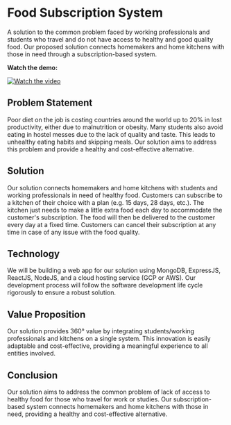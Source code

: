 # Food Subscription System
A solution to the common problem faced by working professionals and students who travel and do not have access to healthy and good quality food. Our proposed solution connects homemakers and home kitchens with those in need through a subscription-based system.

**Watch the demo:**

[![Watch the video](https://img.youtube.com/vi/N58t_9T0IiU/hqdefault.jpg)](https://www.youtube.com/embed/N58t_9T0IiU)


## Problem Statement
Poor diet on the job is costing countries around the world up to 20% in lost productivity, either due to malnutrition or obesity. Many students also avoid eating in hostel messes due to the lack of quality and taste. This leads to unhealthy eating habits and skipping meals. Our solution aims to address this problem and provide a healthy and cost-effective alternative.

## Solution
Our solution connects homemakers and home kitchens with students and working professionals in need of healthy food. Customers can subscribe to a kitchen of their choice with a plan (e.g. 15 days, 28 days, etc.). The kitchen just needs to make a little extra food each day to accommodate the customer's subscription. The food will then be delivered to the customer every day at a fixed time. Customers can cancel their subscription at any time in case of any issue with the food quality.

## Technology
We will be building a web app for our solution using MongoDB, ExpressJS, ReactJS, NodeJS, and a cloud hosting service (GCP or AWS). Our development process will follow the software development life cycle rigorously to ensure a robust solution.

## Value Proposition
Our solution provides 360° value by integrating students/working professionals and kitchens on a single system. This innovation is easily adaptable and cost-effective, providing a meaningful experience to all entities involved.

## Conclusion
Our solution aims to address the common problem of lack of access to healthy food for those who travel for work or studies. Our subscription-based system connects homemakers and home kitchens with those in need, providing a healthy and cost-effective alternative.
